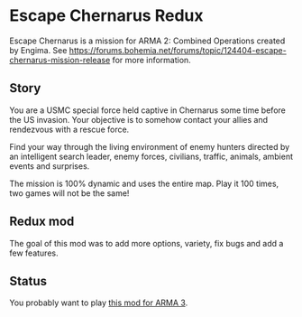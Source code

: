Escape Chernarus Redux
======================
Escape Chernarus is a mission for ARMA 2: Combined Operations created by Engima.
See https://forums.bohemia.net/forums/topic/124404-escape-chernarus-mission-release for more information.

## Story
You are a USMC special force held captive in Chernarus some time before the US invasion. 
Your objective is to somehow contact your allies and rendezvous with a rescue force. 

Find your way through the living environment of enemy hunters directed by an intelligent search leader, enemy forces, civilians, traffic, animals, ambient events and surprises. 

The mission is 100% dynamic and uses the entire map. Play it 100 times, two games will not be the same!

## Redux mod
The goal of this mod was to add more options, variety, fix bugs and add a few features.

## Status
You probably want to play [this mod for ARMA 3](https://github.com/NeoArmageddon/co10_Escape).
